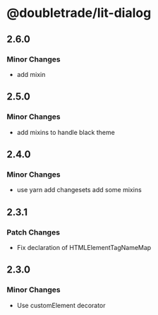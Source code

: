 # @doubletrade/lit-dialog

## 2.6.0

### Minor Changes

- add mixin

## 2.5.0

### Minor Changes

- add mixins to handle black theme

## 2.4.0

### Minor Changes

- use yarn
  add changesets
  add some mixins

## 2.3.1

### Patch Changes

- Fix declaration of HTMLElementTagNameMap

## 2.3.0

### Minor Changes

- Use customElement decorator
